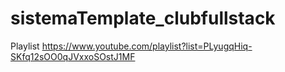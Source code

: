 # sistemaTemplate_clubfullstack
Playlist https://www.youtube.com/playlist?list=PLyugqHiq-SKfq12sOO0qJVxxoSOstJ1MF
